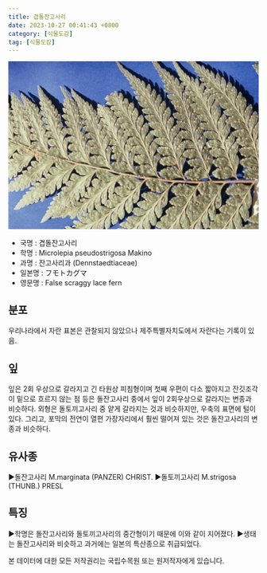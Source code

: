 ```yaml
---
title: 겹돌잔고사리
date: 2023-10-27 00:41:43 +0800
category: [식물도감]
tag: [식물도감]
---
```




![겹돌잔고사리](/assets/img/fileUpload/plants/basic/Dennstaedtiaceae/Microlepia/3112/1_th2.JPG)
- 국명 : 겹돌잔고사리
- 학명 : Microlepia pseudostrigosa Makino
- 과명 : 잔고사리과 (Dennstaedtiaceae)
- 일본명 : フモトカグマ
- 영문명 : False scraggy lace fern


## 분포
우리나라에서 자란 표본은 관찰되지 않았으나 제주특별자치도에서 자란다는 기록이 있음.
## 잎
잎은 2회 우상으로 갈라지고 긴 타원상 피침형이며 첫째 우편이 다소 짧아지고 잔깃조각이 밑으로 흐르지 않는 점 등은 돌잔고사리 중에서 잎이 2회우상으로 갈라지는 변종과 비슷하다. 외형은 돌토끼고사리 중 얕게 갈라지는 것과 비슷하지만, 우축의 표면에 털이 있다. 그리고, 포막의 전연이 열편 가장자리에서 훨씬 떨어져 있는 것은 돌잔고사리의 변종과 비슷하다.
## 유사종
▶돌잔고사리 M.marginata (PANZER) CHRIST.
▶돌토끼고사리 M.strigosa (THUNB.) PRESL
## 특징
▶학명은 돌잔고사리와 돌토끼고사리의 중간형이기 때문에 이와 같이 지어졌다. 
▶생태는 돌잔고사리와 비슷하고 과거에는 일본의 특산종으로 취급되었다.






본 데이터에 대한 모든 저작권리는 국립수목원 또는 원저작자에게 있습니다.
